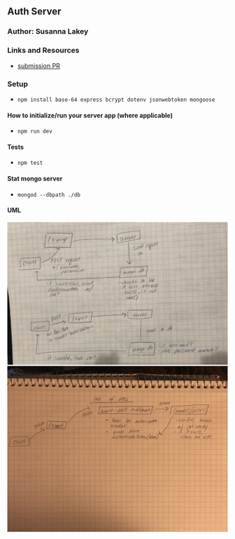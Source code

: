## Auth Server

### Author: Susanna Lakey


### Links and Resources
* [submission PR](https://github.com/susannalakey-401-advanced-javascript/auth-server/pull/1)

### Setup
* `npm install base-64 express bcrypt dotenv jsonwebtoken mongoose`

#### How to initialize/run your server app (where applicable)
* `npm run dev`
  
#### Tests
* `npm test`


#### Stat mongo server
* `mongod --dbpath ./db`

#### UML
![Lab 12 UML](assets/lab-12-UML.jpg)
![Lab 14 UML](assets/lab-14-UML.jpg)

